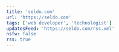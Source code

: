 ```yaml
---
title: 'seldo.com'
url: 'https://seldo.com'
tags: ['web developer', 'technologist']
updatesFeed: 'https://seldo.com/rss.xml'
nsfw: false
rss: true
---
```

